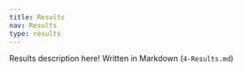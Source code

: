 ```yaml
---
title: Results
nav: Results
type: results
---
```



Results description here! Written in Markdown (`4-Results.md`)